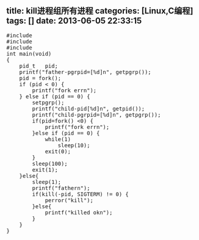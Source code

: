 title: kill进程组所有进程
categories: [Linux,C编程]
tags: []
date: 2013-06-05 22:33:15
---
<pre>
#include <stdio.h>
#include <sys/signal.h>
#include <stdlib.h>
int main(void)
{
    pid_t   pid;
    printf("father-pgrpid=[%d]n", getpgrp());
    pid = fork();
    if (pid < 0) {
        printf("fork errn");
    } else if (pid == 0) {
        setpgrp();
        printf("child-pid[%d]n", getpid());
        printf("child-pgrpid=[%d]n", getpgrp());
        if(pid=fork() <0) {
            printf("fork errn");
        }else if (pid == 0) {
            while(1)
                sleep(10);
            exit(0);
        }
        sleep(100);
        exit(1);
    }else{
        sleep(1);
        printf("fathern");
        if(kill(-pid, SIGTERM) != 0) {
            perror("kill");
        }else{
            printf("killed okn");
        }
    }
}
</pre>